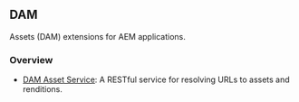 ## DAM

Assets (DAM) extensions for AEM applications.


### Overview

* [DAM Asset Service](asset-service/): A RESTful service for resolving URLs to assets and renditions.
